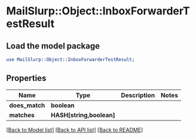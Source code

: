 # MailSlurp::Object::InboxForwarderTestResult

## Load the model package
```perl
use MailSlurp::Object::InboxForwarderTestResult;
```

## Properties
Name | Type | Description | Notes
------------ | ------------- | ------------- | -------------
**does_match** | **boolean** |  | 
**matches** | **HASH[string,boolean]** |  | 

[[Back to Model list]](../README#documentation-for-models) [[Back to API list]](../README#documentation-for-api-endpoints) [[Back to README]](../README)


